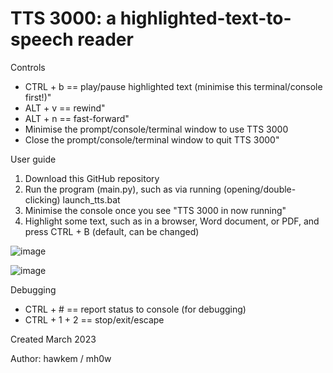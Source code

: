 # TTS 3000: a highlighted-text-to-speech reader

Controls
- CTRL + b == play/pause highlighted text (minimise this terminal/console first!)"
- ALT  + v == rewind"
- ALT  + n == fast-forward"
- Minimise the prompt/console/terminal window to use TTS 3000
- Close the prompt/console/terminal window to quit TTS 3000"

User guide
1) Download this GitHub repository
2) Run the program (main.py), such as via running (opening/double-clicking) launch_tts.bat
3) Minimise the console once you see "TTS 3000 in now running"
4) Highlight some text, such as in a browser, Word document, or PDF, and press CTRL + B (default, can be changed)

![image](https://user-images.githubusercontent.com/82766547/227894990-f57f8e15-4d1b-496c-8f3e-62d175d0b4b7.png)

![image](https://user-images.githubusercontent.com/82766547/227896657-ac0837aa-e7d1-443e-81e2-a11afda6d13e.png)

Debugging
- CTRL + # == report status to console (for debugging)
- CTRL + 1 + 2 == stop/exit/escape

Created March 2023

Author: hawkem / mh0w
